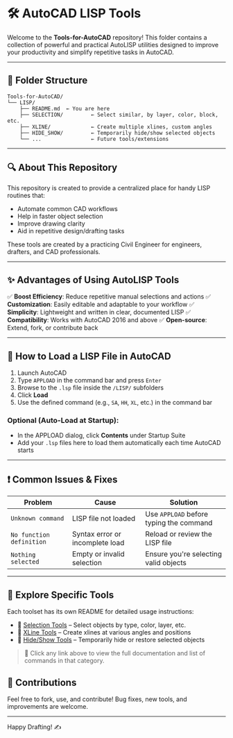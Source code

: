 # 🛠️ AutoCAD LISP Tools

Welcome to the **Tools-for-AutoCAD** repository! This folder contains a collection of powerful and practical AutoLISP utilities designed to improve your productivity and simplify repetitive tasks in AutoCAD.

---

## 📁 Folder Structure

```
Tools-for-AutoCAD/
└── LISP/
    ├── README.md  ← You are here
    ├── SELECTION/         ← Select similar, by layer, color, block, etc.
    ├── XLINE/             ← Create multiple xlines, custom angles
    ├── HIDE_SHOW/         ← Temporarily hide/show selected objects
    └── ...                ← Future tools/extensions
```

---

## 🔍 About This Repository

This repository is created to provide a centralized place for handy LISP routines that:

* Automate common CAD workflows
* Help in faster object selection
* Improve drawing clarity
* Aid in repetitive design/drafting tasks

These tools are created by a practicing Civil Engineer for engineers, drafters, and CAD professionals.

---

## ✨ Advantages of Using AutoLISP Tools

✅ **Boost Efficiency**: Reduce repetitive manual selections and actions
✅ **Customization**: Easily editable and adaptable to your workflow
✅ **Simplicity**: Lightweight and written in clear, documented LISP
✅ **Compatibility**: Works with AutoCAD 2016 and above
✅ **Open-source**: Extend, fork, or contribute back

---

## 🚀 How to Load a LISP File in AutoCAD

1. Launch AutoCAD
2. Type `APPLOAD` in the command bar and press `Enter`
3. Browse to the `.lsp` file inside the `/LISP/` subfolders
4. Click **Load**
5. Use the defined command (e.g., `SA`, `HH`, `XL`, etc.) in the command bar

### Optional (Auto-Load at Startup):

* In the APPLOAD dialog, click **Contents** under Startup Suite
* Add your `.lsp` files here to load them automatically each time AutoCAD starts

---

## ❗ Common Issues & Fixes

| Problem                  | Cause                           | Solution                                |
| ------------------------ | ------------------------------- | --------------------------------------- |
| `Unknown command`        | LISP file not loaded            | Use `APPLOAD` before typing the command |
| `No function definition` | Syntax error or incomplete load | Reload or review the LISP file          |
| `Nothing selected`       | Empty or invalid selection      | Ensure you're selecting valid objects   |

---

## 📂 Explore Specific Tools

Each toolset has its own README for detailed usage instructions:

* 🔹 [Selection Tools](./SELECTION/) – Select objects by type, color, layer, etc.
* 🔹 [XLine Tools](./XLINE/) – Create xlines at various angles and positions
* 🔹 [Hide/Show Tools](./HIDE_SHOW/) – Temporarily hide or restore selected objects

> 🔗 Click any link above to view the full documentation and list of commands in that category.




## 🤝 Contributions

Feel free to fork, use, and contribute! Bug fixes, new tools, and improvements are welcome.

---

Happy Drafting! ✍️
